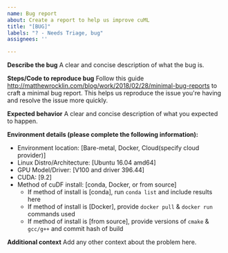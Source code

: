 ```yaml
---
name: Bug report
about: Create a report to help us improve cuML
title: "[BUG]"
labels: "? - Needs Triage, bug"
assignees: ''

---
```


**Describe the bug**
A clear and concise description of what the bug is.

**Steps/Code to reproduce bug**
Follow this guide http://matthewrocklin.com/blog/work/2018/02/28/minimal-bug-reports to craft a minimal bug report. This helps us reproduce the issue you're having and resolve the issue more quickly.

**Expected behavior**
A clear and concise description of what you expected to happen.

**Environment details (please complete the following information):**
 - Environment location: [Bare-metal, Docker, Cloud(specify cloud provider)]
 - Linux Distro/Architecture: [Ubuntu 16.04 amd64]
 - GPU Model/Driver: [V100 and driver 396.44]
 - CUDA: [9.2]
 - Method of cuDF install: [conda, Docker, or from source]
   - If method of install is [conda], run `conda list` and include results here
   - If method of install is [Docker], provide `docker pull` & `docker run` commands used
   - If method of install is [from source], provide versions of `cmake` & `gcc/g++` and commit hash of build

**Additional context**
Add any other context about the problem here.
